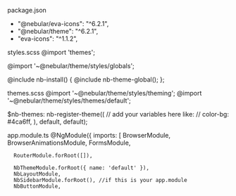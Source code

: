 
package.json
- "@nebular/eva-icons": "^6.2.1",
- "@nebular/theme": "^6.2.1",
- "eva-icons": "^1.1.2",

styles.scss
  @import 'themes';

  @import '~@nebular/theme/styles/globals';

  @include nb-install() {
    @include nb-theme-global();
  };

themes.scss
  @import '~@nebular/theme/styles/theming';
  @import '~@nebular/theme/styles/themes/default';

  $nb-themes: nb-register-theme((
    // add your variables here like:
    // color-bg: #4ca6ff,
  ), default, default);

app.module.ts
  @NgModule({
    imports:      [ 
      BrowserModule, 
      BrowserAnimationsModule,
      FormsModule,

      RouterModule.forRoot([]),

      NbThemeModule.forRoot({ name: 'default' }),
      NbLayoutModule,
      NbSidebarModule.forRoot(), //if this is your app.module
      NbButtonModule,
